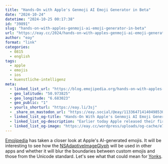 ```yaml
---
title: "Hands-On with Apple's Genmoji AI Emoji Generator in Beta"
date: "2024-10-24"
datetime: "2024-10-25 00:17:38"
id: "39891"
slug: "hands-on-with-apples-genmoji-ai-emoji-generator-in-beta"
url: "https://eay.cc/2024/hands-on-with-apples-genmoji-ai-emoji-generator-in-beta/"
author: "eay"
format: "link"
categories:
  - 0815
  - english
tags:
  - apple
  - emojis
  - ios
  - kuenstliche-intelligenz
meta:
  - linked_list_url: "https://blog.emojipedia.org/hands-on-with-apples-genmoji-ai-emoji-generator-beta/"
  - geo_latitude: "50.973825"
  - geo_longitude: "6.683023"
  - geo_public: "1"
  - yourls_shorturl: "https://eay.li/3sj"
  - _share_on_mastodon_url: "https://eay.social/@eay/113364714140498530"
  - linked_list_og-title: "Hands-On With Apple's Genmoji AI Emoji Generator"
  - linked_list_og-description: "Earlier today Apple released their first developer beta for iOS 18.2, giving registered users their first hands-on experience with their new Genmoji image generation tool."
  - linked_list_og-image: "https://eay.cc/wordpress/uploads/og-cache/e78a7110d7c4e2e0009920867978be56.webp"
---
```


[Emojipedia](https://emojipedia.org/) has taken a closer look at Apple's AI-generated emojis. It will be interesting to see how the [NSAdaptiveImageGlyph](https://developer.apple.com/videos/play/wwdc2024/10220/) will be used in other apps and whether it will blur the boundaries between custom emojis and those from the Unicode standard. Let's see what that could mean for [Yonks](https://yonks.app/).
